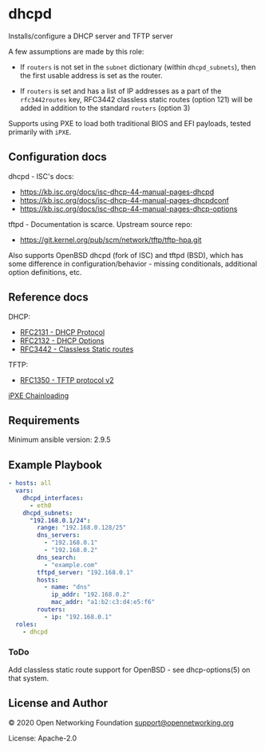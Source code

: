 # dhcpd

Installs/configure a DHCP server and TFTP server

A few assumptions are made by this role:

- If `routers` is not set in the `subnet` dictionary (within `dhcpd_subnets`),
  then the first usable address is set as the router.

- If `routers` is set and has a list of IP addresses as a part of the
  `rfc3442routes` key, RFC3442 classless static routes (option 121) will be
  added in addition to the standard `routers` (option 3)

Supports using PXE to load both traditional BIOS and EFI payloads, tested
primarily with `iPXE`.

## Configuration docs

dhcpd - ISC's docs:

- https://kb.isc.org/docs/isc-dhcp-44-manual-pages-dhcpd
- https://kb.isc.org/docs/isc-dhcp-44-manual-pages-dhcpdconf
- https://kb.isc.org/docs/isc-dhcp-44-manual-pages-dhcp-options

tftpd - Documentation is scarce. Upstream source repo:

- https://git.kernel.org/pub/scm/network/tftp/tftp-hpa.git

Also supports OpenBSD dhcpd (fork of ISC) and tftpd (BSD), which has some
difference in configuration/behavior - missing conditionals, additional option
definitions, etc.

## Reference docs

DHCP:

- [RFC2131 - DHCP Protocol](https://tools.ietf.org/html/rfc2131)
- [RFC2132 - DHCP Options](https://tools.ietf.org/html/rfc2132)
- [RFC3442 - Classless Static routes](https://tools.ietf.org/html/rfc3442)

TFTP:

- [RFC1350 - TFTP protocol v2](https://tools.ietf.org/html/rfc1350)

[iPXE Chainloading](https://ipxe.org/howto/chainloading)

## Requirements

Minimum ansible version: 2.9.5


## Example Playbook

```yaml
- hosts: all
  vars:
    dhcpd_interfaces:
      - eth0
    dhcpd_subnets:
      "192.168.0.1/24":
        range: "192.168.0.128/25"
        dns_servers:
          - "192.168.0.1"
          - "192.168.0.2"
        dns_search:
          - "example.com"
        tftpd_server: "192.168.0.1"
        hosts:
          - name: "dns"
            ip_addr: "192.168.0.2"
            mac_addr: "a1:b2:c3:d4:e5:f6"
        routers:
          - ip: "192.168.0.1"
  roles:
    - dhcpd

```
### ToDo

Add classless static route support for OpenBSD - see dhcp-options(5) on that
system.

## License and Author

© 2020 Open Networking Foundation <support@opennetworking.org>

License: Apache-2.0
